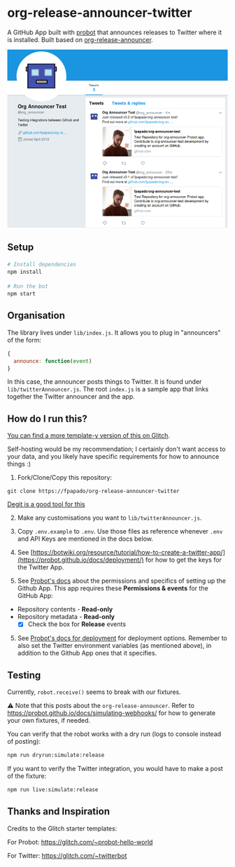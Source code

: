 # org-release-announcer-twitter

A GitHub App built with [probot](https://github.com/probot/probot) that announces releases to Twitter where it is installed.
Built based on [org-release-announcer](https://fpapado.com/org-release-announcer).

[![demo](docs/demo.png)]()

## Setup

```sh
# Install dependencies
npm install

# Run the bot
npm start
```

## Organisation
The library lives under `lib/index.js`.
It allows you to plug in "announcers" of the form:
```js
{
  announce: function(event)
}
```
In this case, the announcer posts things to Twitter. It is found under `lib/twitterAnnouncer.js`.
The root `index.js` is a sample app that links together the Twitter announcer and the app.

## How do I run this?
[You can find a more template-y version of this on Glitch]().

Self-hosting would be my recommendation; I certainly don't want access to your data, and you likely have specific requirements for how to announce things :)

1) Fork/Clone/Copy this repository:
```shell
git clone https://fpapado/org-release-announcer-twitter
```
[Degit is a good tool for this](https://github.com/Rich-Harris/degit)

2) Make any customisations you want to `lib/twitterAnnouncer.js`.

3) Copy `.env.example` to `.env`. Use those files as reference whenever `.env` and API Keys are mentioned in the docs below.

3) See [https://botwiki.org/resource/tutorial/how-to-create-a-twitter-app/](https://probot.github.io/docs/deployment/) for how to get the keys for the Twitter App.

4) See [Probot's docs](https://probot.github.io/docs/deployment/#create-the-github-app) about the permissions and specifics of setting up the  Github App.
This app requires these **Permissions & events** for the GitHub App:

- Repository contents - **Read-only**
- Repository metadata - **Read-only**
  - [x] Check the box for **Release** events

5) See [Probot's docs for deployment](https://probot.github.io/docs/deployment/#deploy-the-app) for deployment options. Remember to also set the Twitter environment variables (as mentioned above), in addition to the Github App ones that it specifies.

## Testing
Currently, `robot.receive()` seems to break with our fixtures.

:warning: Note that this posts about the `org-release-announcer`. Refer to https://probot.github.io/docs/simulating-webhooks/ for how to generate your own fixtures, if needed.

You can verify that the robot works with a dry run (logs to console instead of posting):

```sh
npm run dryrun:simulate:release
```

If you want to verify the Twitter integration, you would have to make a post of the fixture:

```sh
npm run live:simulate:release
```

## Thanks and Inspiration
Credits to the Glitch starter templates:

For Probot:
https://glitch.com/~probot-hello-world

For Twitter:
https://glitch.com/~twitterbot
